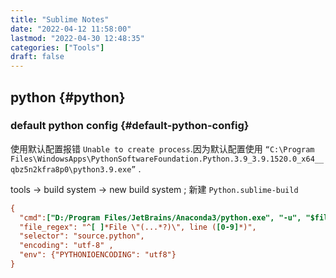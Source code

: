 ```yaml
---
title: "Sublime Notes"
date: "2022-04-12 11:58:00"
lastmod: "2022-04-30 12:48:35"
categories: ["Tools"]
draft: false
---
```


## python {#python}


### default python config {#default-python-config}

使用默认配置报错 `Unable to create process`.因为默认配置使用 `“C:\Program Files\WindowsApps\PythonSoftwareFoundation.Python.3.9_3.9.1520.0_x64__qbz5n2kfra8p0\python3.9.exe”` .

tools -&gt; build system -&gt; new build system ; 新建 `Python.sublime-build`

```cfg
{
  "cmd":["D:/Program Files/JetBrains/Anaconda3/python.exe", "-u", "$file"],
  "file_regex": "^[ ]*File \"(...*?)\", line ([0-9]*)",
  "selector": "source.python",
  "encoding": "utf-8" ,
  "env": {"PYTHONIOENCODING": "utf8"}
}
```